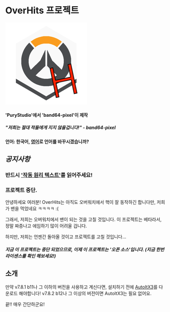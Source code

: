 # OverHits 프로젝트

![OverHits](https://github.com/band64-pixel/OverHits/blob/master/OverHits/Resources/overhits.png)
#### 'PuryStudio'에서 'band64-pixel'이 제작

##### "저희는 절대 적들에게 지지 않을겁니다!" - band64-pixel

#### 언어: 한국어, [영어](https://github.com/band64-pixel/OverHits/blob/master/README.md)로 언어를 바꾸시겠습니까?

## *공지사항*

### 반드시 ['작동 원리 텍스트'](https://github.com/band64-pixel/OverHits/blob/master/HowItWorks-ko.md)를 읽어주세요!

### 프로젝트 중단.
안녕하세요 여러분! OverHits는 아직도 오버워치에서 핵이 잘 동작하긴 합니다만, 저희가 밴을 먹었네요 ㅋㅋㅋㅋ :(

그래서, 저희는 오버워치에서 밴이 되는 것을 고칠 것입니다. 이 프로젝트는 베타라서, 정말 짜증나고 에임하기 많이 어려울 겁니다.

하지만, 저희는 언젠간 돌아올 것이고 프로젝트를 고칠 것입니다...


##### 지금 이 프로젝트는 중단 되었으므로, 이제 이 프로젝트는 '오픈 소스'입니다. (지금 한번 라이센스를 확인 해보세요!)

## 소개

만약 v7.8.1 b11나 그 이하의 버전을 사용하고 계신다면, 설치하기 전에 [AutoItX3](https://www.autoitscript.com/site/autoit/downloads/)를 다운로드 해야합니다! v7.8.2 b12나 그 이상의 버전이면 AutoItX3는 필요 없어요.

끝!! 매우 간단하군요!
